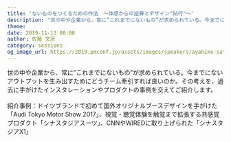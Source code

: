 ```yaml
---
title: 'ないものをつくるための作法　〜体感からの逆算とデザイン"試行"〜'
description: "世の中や企業から、常に”これまでにないもの”が求められている。今までにないアウトプットを生み出すためにどうチーム牽引すれば良いのか。その考えを、過去に手がけたインスタレーションやプロダクトの事例を交えてご紹介します。紹介事例：ドイツブランドで初めて国外オリジナルブースデザインを手がけた「Audi Tokyo Motor Show 2017」、視覚・聴覚体験を触覚まで拡張する共感覚プロダクト「シナスタジアスーツ」、CNNやWIREDに取り上げられた「シナスタジアX1」"
theme:
date: 2019-11-13 00:00
author: 佐藤 文彦
category: sessions
og_image_url: https://2019.pmconf.jp/assets/images/speakers/ayahiko-sato.png
---
```


世の中や企業から、常に”これまでにないもの”が求められている。今までにないアウトプットを生み出すためにどうチーム牽引すれば良いのか。その考えを、過去に手がけたインスタレーションやプロダクトの事例を交えてご紹介します。<br>
<br>
紹介事例：ドイツブランドで初めて国外オリジナルブースデザインを手がけた「Audi Tokyo Motor Show 2017」、視覚・聴覚体験を触覚まで拡張する共感覚プロダクト「シナスタジアスーツ」、CNNやWIREDに取り上げられた「シナスタジアX1」
